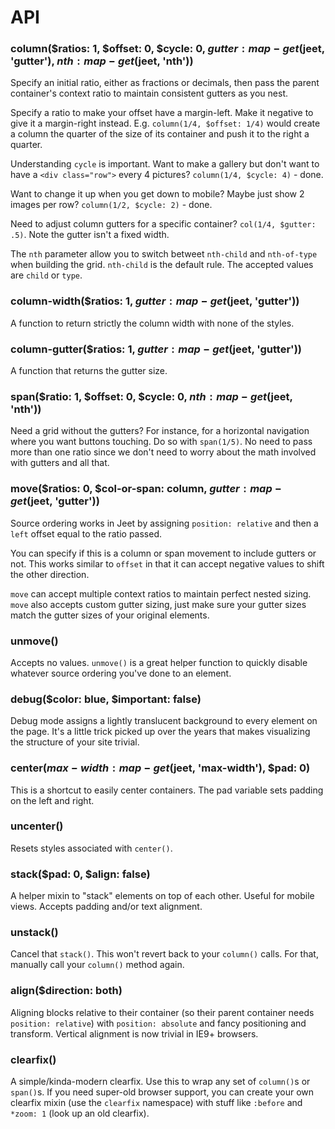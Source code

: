 # API

### column($ratios: 1, $offset: 0, $cycle: 0, $gutter: map-get($jeet, 'gutter'), $nth: map-get($jeet, 'nth'))

Specify an initial ratio, either as fractions or decimals, then pass the parent container's context ratio to maintain consistent gutters as you nest.

Specify a ratio to make your offset have a margin-left. Make it negative to give it a margin-right instead. E.g. `column(1/4, $offset: 1/4)` would create a column the quarter of the size of its container and push it to the right a quarter.

Understanding `cycle` is important. Want to make a gallery but don't want to have a `<div class="row">` every 4 pictures? `column(1/4, $cycle: 4)` - done.

Want to change it up when you get down to mobile? Maybe just show 2 images per row? `column(1/2, $cycle: 2)` - done.

Need to adjust column gutters for a specific container? `col(1/4, $gutter: .5)`. Note the gutter isn't a fixed width.

The `nth` parameter allow you to switch betweet `nth-child` and `nth-of-type` when building the
grid. `nth-child` is the default rule. The accepted values are `child` or `type`.

### column-width($ratios: 1, $gutter: map-get($jeet, 'gutter'))

A function to return strictly the column width with none of the styles.

### column-gutter($ratios: 1, $gutter: map-get($jeet, 'gutter'))

A function that returns the gutter size.

### span($ratio: 1, $offset: 0, $cycle: 0, $nth: map-get($jeet, 'nth'))

Need a grid without the gutters? For instance, for a horizontal navigation where you want buttons touching. Do so with `span(1/5)`. No need to pass more than one ratio since we don't need to worry about the math involved with gutters and all that.

### move($ratios: 0, $col-or-span: column, $gutter: map-get($jeet, 'gutter'))

Source ordering works in Jeet by assigning `position: relative` and then a `left` offset equal to the ratio passed.

You can specify if this is a column or span movement to include gutters or not. This works similar to `offset` in that it can accept negative values to shift the other direction.

`move` can accept multiple context ratios to maintain perfect nested sizing. `move` also accepts custom gutter sizing, just make sure your gutter sizes match the gutter sizes of your original elements.

### unmove()

Accepts no values. `unmove()` is a great helper function to quickly disable whatever source ordering you've done to an element.

### debug($color: blue, $important: false)

Debug mode assigns a lightly translucent background to every element on the page. It's a little trick picked up over the years that makes visualizing the structure of your site trivial.

### center($max-width: map-get($jeet, 'max-width'), $pad: 0)

This is a shortcut to easily center containers. The pad variable sets padding on the left and right.

### uncenter()

Resets styles associated with `center()`.

### stack($pad: 0, $align: false)

A helper mixin to "stack" elements on top of each other. Useful for mobile views. Accepts padding and/or text alignment.

### unstack()

Cancel that `stack()`. This won't revert back to your `column()` calls. For that, manually call your `column()` method again.

### align($direction: both)

Aligning blocks relative to their container (so their parent container needs `position: relative`) with `position: absolute` and fancy positioning and transform. Vertical alignment is now trivial in IE9+ browsers.

### clearfix()

A simple/kinda-modern clearfix. Use this to wrap any set of `column()`s or `span()`s. If you need super-old browser support, you can create your own clearfix mixin (use the `clearfix` namespace) with stuff like `:before` and `*zoom: 1` (look up an old clearfix).
